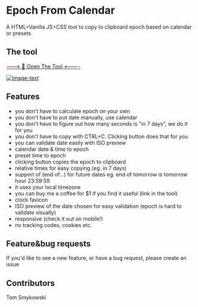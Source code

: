 # Epoch From Calendar

A HTML+Vanilla JS+CSS tool to copy to clipboard epoch based on calendar or presets

## The tool

[---> 🔗 Open The Tool <---- ](https://tomasz-smykowski.com/tools/epoch-from-calendar/)

[![image-text](https://user-images.githubusercontent.com/834977/152526970-f355204e-4218-4ad8-8072-8f399919e842.png)](https://tomasz-smykowski.com/tools/epoch-from-calendar/)

## Features

* you don't have to calculate epoch on your own
* you don't have to put date manually, use calendar
* you don't have to figure out how many seconds is "in 7 days", we do it for you
* you don't have to copy with CTRL+C. Clicking button does that for you
* you can validate date easily with ISO preview
* calendar date & time to epoch
* preset time to epoch
* clicking button copies the epoch to clipboard
* relative times for easy copying (eg. in 7 days)
* support of (end of...) for future dates eg. end of tomorrow is tomorrow hour 23:59:59
* it uses your local timezone
* you can buy me a coffee for $1 if you find it useful (link in the tool)
* clock favicon
* ISO preview of the date chosen for easy validation (epoch is hard to validate visually)
* responsive (check it out on mobile!)
* no tracking codes, cookies etc.

## Feature&bug requests

If you'd like to see a new feature, or have a bug request, please create an issue

## Contributors

Tom Smykowski
